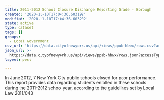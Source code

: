 ```yaml
---
title: 2011-2012 School Closure Discharge Reporting Grade - Borough
created: '2020-11-10T17:04:36.603192'
modified: '2020-11-10T17:04:36.603202'
state: active
type: dataset
tags: []
groups:
  - Local Government
csv_url: 'https://data.cityofnewyork.us/api/views/ppub-hbwx/rows.csv?accessType=DOWNLOAD'
json_url: >-
  https://data.cityofnewyork.us/api/views/ppub-hbwx/rows.json?accessType=DOWNLOAD
layout: post

---
```

In June 2012, 7 New York City public schools closed for poor performance.  This report provides data regarding students enrolled in these schools during the 2011-2012 school year, according to the guidelines set by Local Law 2011/043

